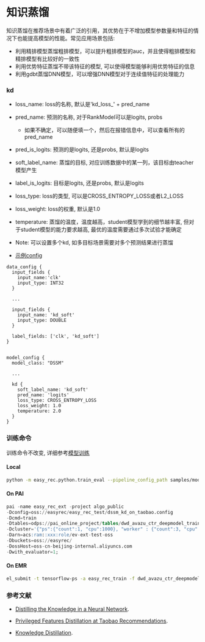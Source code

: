 # 知识蒸馏

知识蒸馏在推荐场景中有着广泛的引用，其优势在于不增加模型参数量和特征的情况下也能提高模型的性能。常见应用场景包括:

- 利用精排模型蒸馏粗排模型，可以提升粗排模型的auc，并且使得粗排模型和精排模型有比较好的一致性
- 利用优势特征蒸馏不带该特征的模型, 可以使得模型能够利用优势特征的信息
- 利用gdbt蒸馏DNN模型，可以增强DNN模型对于连续值特征的处理能力

### kd

- loss_name: loss的名称, 默认是'kd_loss\_' + pred_name

- pred_name: 预测的名称, 对于RankModel可以是logits, probs

  - 如果不确定，可以随便填一个，然后在报错信息中，可以查看所有的pred_name

- pred_is_logits: 预测的是logits, 还是probs, 默认是logits

- soft_label_name: 蒸馏的目标, 对应训练数据中的某一列，该目标由teacher模型产生

- label_is_logits: 目标是logits, 还是probs, 默认是logits

- loss_type: loss的类型, 可以是CROSS_ENTROPY_LOSS或者L2_LOSS

- loss_weight: loss的权重, 默认是1.0

- temperature: 蒸馏的温度，温度越高，student模型学到的细节越丰富, 但对于student模型的能力要求越高, 最优的温度需要通过多次试验才能确定

- Note: 可以设置多个kd, 如多目标场景需要对多个预测结果进行蒸馏

- [示例config](https://easyrec.oss-cn-beijing.aliyuncs.com/configs/dssm_kd_on_taobao.config)

```
data_config {
  input_fields {
    input_name:'clk'
    input_type: INT32
  }

  ...

  input_fields {
    input_name: 'kd_soft'
    input_type: DOUBLE
  }

  label_fields: ['clk', 'kd_soft']
}


model_config {
  model_class: "DSSM"

  ...

  kd {
    soft_label_name: 'kd_soft'
    pred_name: 'logits'
    loss_type: CROSS_ENTROPY_LOSS
    loss_weight: 1.0
    temperature: 2.0
  }
}
```

### 训练命令

训练命令不改变, 详细参考[模型训练](./train.md)

#### Local

```bash
python -m easy_rec.python.train_eval --pipeline_config_path samples/model_config/dssm_kd_on_taobao.config
```

#### On PAI

```sql
pai -name easy_rec_ext -project algo_public
-Dconfig=oss://easyrec/easy_rec_test/dssm_kd_on_taobao.config
-Dcmd=train
-Dtables=odps://pai_online_project/tables/dwd_avazu_ctr_deepmodel_train,odps://pai_online_project/tables/dwd_avazu_ctr_deepmodel_test
-Dcluster='{"ps":{"count":1, "cpu":1000}, "worker" : {"count":3, "cpu":1000, "gpu":100, "memory":40000}}'
-Darn=acs:ram::xxx:role/ev-ext-test-oss
-Dbuckets=oss://easyrec/
-DossHost=oss-cn-beijing-internal.aliyuncs.com
-Dwith_evaluator=1;
```

#### On EMR

```bash
el_submit -t tensorflow-ps -a easy_rec_train -f dwd_avazu_ctr_deepmodel.config -m local -pn 1 -pc 4 -pm 20000 -wn 3 -wc 6 -wm 20000 -c "python -m easy_rec.python.train_eval --pipeline_config_path dssm_kd_on_taobao.config --continue_train"
```

### 参考文献

- [Distilling the Knowledge in a Neural Network](https://arxiv.org/pdf/1503.02531.pdf).

- [Privileged Features Distillation at Taobao Recommendations](https://arxiv.org/pdf/1907.05171.pdf).

- [Knowledge Distillation](https://en.wikipedia.org/wiki/Knowledge_distillation).
